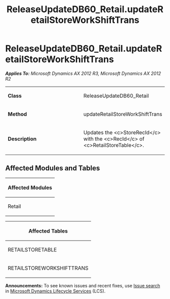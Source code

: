 ﻿---
title: ReleaseUpdateDB60_Retail.updateRetailStoreWorkShiftTrans
TOCTitle: ReleaseUpdateDB60_Retail.updateRetailStoreWorkShiftTrans
ms:assetid: 058b06b2-381b-4375-9069-1b92ab8480ea
ms:mtpsurl: https://msdn.microsoft.com/en-us/library/JJ684720(v=AX.60)
ms:contentKeyID: 49706415
ms.date: 05/18/2015
mtps_version: v=AX.60
---

# ReleaseUpdateDB60\_Retail.updateRetailStoreWorkShiftTrans 


_**Applies To:** Microsoft Dynamics AX 2012 R3, Microsoft Dynamics AX 2012 R2_

<table>
<colgroup>
<col style="width: 50%" />
<col style="width: 50%" />
</colgroup>
<tbody>
<tr class="odd">
<td><p><strong>Class</strong></p></td>
<td><p>ReleaseUpdateDB60_Retail</p></td>
</tr>
<tr class="even">
<td><p><strong>Method</strong></p></td>
<td><p>updateRetailStoreWorkShiftTrans</p></td>
</tr>
<tr class="odd">
<td><p><strong>Description</strong></p></td>
<td><p>Updates the &lt;c&gt;StoreRecId&lt;/c&gt; with the &lt;c&gt;RecId&lt;/c&gt; of &lt;c&gt;RetailStoreTable&lt;/c&gt;.</p></td>
</tr>
</tbody>
</table>


## Affected Modules and Tables

<table>
<colgroup>
<col style="width: 100%" />
</colgroup>
<thead>
<tr class="header">
<th><p>Affected Modules</p></th>
</tr>
</thead>
<tbody>
<tr class="odd">
<td><p>Retail</p></td>
</tr>
</tbody>
</table>


<table>
<colgroup>
<col style="width: 100%" />
</colgroup>
<thead>
<tr class="header">
<th><p>Affected Tables</p></th>
</tr>
</thead>
<tbody>
<tr class="odd">
<td><p>RETAILSTORETABLE</p></td>
</tr>
<tr class="even">
<td><p>RETAILSTOREWORKSHIFTTRANS</p></td>
</tr>
</tbody>
</table>

  
**Announcements:** To see known issues and recent fixes, use [Issue search](http://go.microsoft.com/fwlink/?linkid=389258) in [Microsoft Dynamics Lifecycle Services](http://go.microsoft.com/fwlink/?linkid=306505) (LCS).

